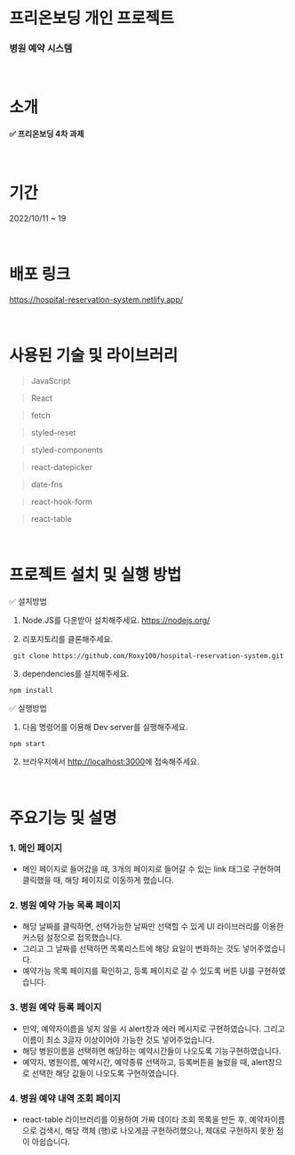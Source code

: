 # 프리온보딩 개인 프로젝트

### 병원 예약 시스템

<br/>

# 소개

#### ✅ 프리온보딩 4차 과제

<br />

# 기간

2022/10/11 ~ 19

<br/>

# 배포 링크

https://hospital-reservation-system.netlify.app/

<br/>

# 사용된 기술 및 라이브러리

> JavaScript

> React

> fetch

> styled-reset

> styled-components

> react-datepicker

> date-fns

> react-hook-form

> react-table

<br/>

# 프로젝트 설치 및 실행 방법

✅ 설치방법

1. Node.JS를 다운받아 설치해주세요. https://nodejs.org/

2. 리포지토리를 클론해주세요.

```
 git clone https://github.com/Roxy100/hospital-reservation-system.git
```

3. dependencies를 설치해주세요.

```
npm install
```

✅ 실행방법

1. 다음 명령어를 이용해 Dev server를 실행해주세요.

```
npm start
```

2. 브라우저에서 <http://localhost:3000>에 접속해주세요.

<br/>

# 주요기능 및 설명

### 1. 메인 페이지

- 메인 페이지로 들어갔을 때, 3개의 페이지로 들어갈 수 있는 link 태그로 구현하여 클릭했을 때, 해당 페이지로 이동하게 했습니다.

### 2. 병원 예약 가능 목록 페이지

- 해당 날짜를 클릭하면, 선택가능한 날짜만 선택할 수 있게 UI 라이브러리를 이용한 커스텀 설정으로 접목했습니다.
- 그리고 그 날짜를 선택하면 목록리스트에 해당 요일이 변화하는 것도 넣어주었습니다.
- 예약가능 목록 페이지를 확인하고, 등록 페이지로 갈 수 있도록 버튼 UI를 구현하였습니다.

### 3. 병원 예약 등록 페이지

- 만약, 예약자이름을 넣지 않을 시 alert창과 에러 메시지로 구현하였습니다. 그리고 이름이 최소 3글자 이상이어야 가능한 것도 넣어주었습니다.
- 해당 병원이름을 선택하면 해당하는 예약시간들이 나오도록 기능구현하였습니다.
- 예약자, 병원이름, 예약시간, 예약종류 선택하고, 등록버튼을 눌렀을 때, alert창으로 선택한 해당 값들이 나오도록 구현하였습니다.

### 4. 병원 예약 내역 조회 페이지

- react-table 라이브러리를 이용하여 가짜 데이타 조회 목록을 만든 후, 예약자이름으로 검색시, 해당 객체 (행)로 나오게끔 구현하려했으나, 제대로 구현하지 못한 점이 아쉽습니다.
